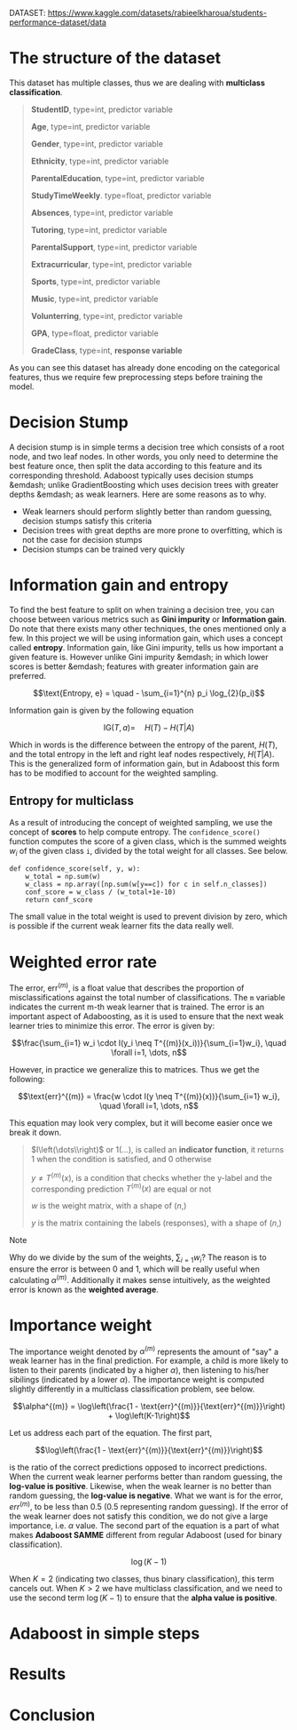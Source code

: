 DATASET: https://www.kaggle.com/datasets/rabieelkharoua/students-performance-dataset/data

# The structure of the dataset
This dataset has multiple classes, thus we are dealing with **multiclass classification**. 
> **StudentID**, type=int, predictor variable
>
> **Age**, type=int, predictor variable
>
> **Gender**, type=int, predictor variable
>
> **Ethnicity**, type=int, predictor variable
>
> **ParentalEducation**, type=int, predictor variable
>
> **StudyTimeWeekly**. type=float, predictor variable
>
> **Absences**, type=int, predictor variable
>
> **Tutoring**, type=int, predictor variable
>
> **ParentalSupport**, type=int, predictor variable
>
> **Extracurricular**, type=int, predictor variable
>
> **Sports**, type=int, predictor variable
>
> **Music**, type=int, predictor variable
>
> **Volunterring**, type=int, predictor variable
>
> **GPA**, type=float, predictor variable
>
> **GradeClass**, type=int, **response variable**

As you can see this dataset has already done encoding on the categorical features, thus we require few preprocessing steps before training the model.

# Decision Stump
A decision stump is in simple terms a decision tree which consists of a root node, and two leaf nodes. In other words, you only need to determine the best feature once, then split the data according to this feature and its corresponding threshold.
Adaboost typically uses decision stumps &emdash; unlike GradientBoosting which uses decision trees with greater depths &emdash; as weak learners. Here are some reasons as to why.

* Weak learners should perform slightly better than random guessing, decision stumps satisfy this criteria
* Decision trees with great depths are more prone to overfitting, which is not the case for decision stumps
* Decision stumps can be trained very quickly


# Information gain and entropy
To find the best feature to split on when training a decision tree, you can choose between various metrics such as **Gini impurity** or **Information gain**. Do note that there exists many other techniques, the ones mentioned only a few.
In this project we will be using information gain, which uses a concept called **entropy**. Information gain, like Gini impurity, tells us how important a given feature is. However unlike Gini impurity &emdash; in which lower scores is better &emdash; features with greater information gain are preferred. 

$$\text{Entropy, e} = \quad - \sum_{i=1}^{n} p_i \log_{2}(p_i)$$

Information gain is given by the following equation

$$\text{IG}(T, a) = \quad H(T) - H(T|A)$$

Which in words is the difference between the entropy of the parent, $H(T)$, and the total entropy in the left and right leaf nodes respectively, $H(T|A)$. This is the generalized form of information gain, but in Adaboost this form has to be modified to account for the weighted sampling. 

## Entropy for multiclass
As a result of introducing the concept of weighted sampling, we use the concept of **scores** to help compute entropy. The `confidence_score()` function computes the score of a given class, which is the summed weights $w_i$ of the given class `i`, divided by the total weight for all classes. See below.

```
def confidence_score(self, y, w):
    w_total = np.sum(w)
    w_class = np.array([np.sum(w[y==c]) for c in self.n_classes])
    conf_score = w_class / (w_total+1e-10)     
    return conf_score
```
The small value in the total weight is used to prevent division by zero, which is possible if the current weak learner fits the data really well.


# Weighted error rate
The error, $\text{err}^{(m)}$, is a float value that describes the proportion of misclassifications against the total number of classifications. The `m` variable indicates the current m-th weak learner that is trained. The error is an important aspect of Adaboosting, as it is used to ensure that the next weak learner tries to minimize this error. The error is given by:

$$\frac{\sum_{i=1} w_i \cdot I(y_i \neq T^{(m)}(x_i))}{\sum_{i=1}w_i}, \quad \forall i=1, \dots, n$$

However, in practice we generalize this to matrices. Thus we get the following:

$$\text{err}^{(m)} = \frac{w \cdot I(y \neq T^{(m)}(x))}{\sum_{i=1} w_i}, \quad \forall i=1, \dots, n$$

This equation may look very complex, but it will become easier once we break it down.
> $I\left(\dots\\right)$ or $1\left(\dots\right)$, is called an **indicator function**, it returns 1 when the condition is satisfied, and 0 otherwise
>
> $y \neq T^{(m)}(x)$, is a condition that checks whether the y-label and the corresponding prediction $T^{(m)}(x)$ are equal or not
>
> $w$ is the weight matrix, with a shape of $\left(n,\right)$
>
> $y$ is the matrix containing the labels (responses), with a shape of $\left(n,\right)$

>[!NOTE]
> Why do we divide by the sum of the weights, $\sum_{i=1} w_i$?
>The reason is to ensure the error is between 0 and 1, which will be really useful when calculating $\alpha^{(m)}$. Additionally it makes sense intuitively, as the weighted error is known as the **weighted average**.

# Importance weight
The importance weight denoted by $\alpha^{(m)}$ represents the amount of "say" a weak learner has in the final prediction. For example, a child is more likely to listen to their parents (indicated by a higher $\alpha$), then listening to his/her sibilings (indicated by a lower $\alpha$). The importance weight is computed slightly differently in a multiclass classification problem, see below.

$$\alpha^{(m)} = \log\left(\frac{1 - \text{err}^{(m)}}{\text{err}^{(m)}}\right) + \log\left(K-1\right)$$

Let us address each part of the equation. The first part,

$$\log\left(\frac{1 - \text{err}^{(m)}}{\text{err}^{(m)}}\right)$$

is the ratio of the correct predictions opposed to incorrect predictions. When the current weak learner performs better than random guessing, the **log-value is positive**. Likewise, when the weak learner is no better than random guessing, the **log-value is negative**. What we want is for the error, $err^{(m)}$, to be less than 0.5 (0.5 representing random guessing). If the error of the weak learner does not satisfy this condition, we do not give a large importance, i.e. $\alpha$ value. The second part of the equation is a part of what makes **Adaboost SAMME** different from regular Adaboost (used for binary classification). 

$$\log\left(K - 1\right)$$

When $K = 2$ (indicating two classes, thus binary classification), this term cancels out. When $K > 2$ we have multiclass classification, and we need to use the second term $\log\left(K - 1\right)$ to ensure that the **alpha value is positive**.

# Adaboost in simple steps

# Results

# Conclusion
